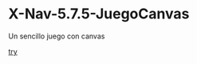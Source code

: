 # X-Nav-5.7.5-JuegoCanvas
Un sencillo juego con canvas

[try](https://scantero.github.io/X-Nav-5.7.6-JuegoCanvas/index.html)
